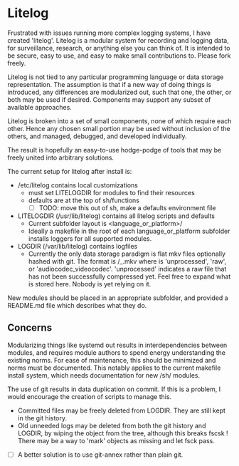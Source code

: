 Litelog
=======

Frustrated with issues running more complex logging systems, I have created 'litelog'.
Litelog is a modular system for recording and logging data, for surveillance, research, or
anything else you can think of.  It is intended to be secure, easy to use, and easy to
make small contributions to.  Please fork freely.

Litelog is not tied to any particular programming language or data storage representation.
The assumption is that if a new way of doing things is introduced, any differences are
modularized out, such that one, the other, or both may be used if desired.  Components
may support any subset of available approaches.

Litelog is broken into a set of small components, none of which require each other.
Hence any chosen small portion may be used without inclusion of the others, and
managed, debugged, and developed individually.

The result is hopefully an easy-to-use hodge-podge of tools that may be freely united into
arbitrary solutions.

The current setup for litelog after install is:
- /etc/litelog contains local customizations
  - must set LITELOGDIR for modules to find their resources
  - defaults are at the top of sh/functions
    - [ ] TODO: move this out of sh, make a defaults environment file
- LITELOGDIR (/usr/lib/litelog) contains all litelog scripts and defaults
  - Current subfolder layout is <language_or_platform>/<module>
  - Ideally a makefile in the root of each language_or_platform subfolder installs loggers
    for all supported modules.
- LOGDIR (/var/lib/litelog) contains logfiles
  - Currently the only data storage paradigm is flat mkv files optionally hashed with git.
    The format is <module>/<date>_<hostname>_<device>_<compression>.mkv where <compression> is
      'unprocessed', 'raw', or 'audiocodec_videocodec'.  'unprocessed' indicates a raw file that
      has not been successfully compressed yet.
    Feel free to expand what is stored here.  Nobody is yet relying on it.

New modules should be placed in an appropriate subfolder, and provided a README.md file
which describes what they do.

Concerns
--------

Modularizing things like systemd out results in interdependencies between modules, and requires
module authors to spend energy understanding the existing norms.  For ease of maintenance, this
should be minimized and norms must be documented.  This notably applies to the current makefile
install system, which needs documentation for new /sh/ modules.

The use of git results in data duplication on commit.  If this is a problem, I would
encourage the creation of scripts to manage this.
- Committed files may be freely deleted from LOGDIR.  They are still kept in the git history.
- Old unneeded logs may be deleted from both the git history and LOGDIR, by wiping the object
  from the tree, although this breaks fscsk !  There may be a way to 'mark' objects as missing
  and let fsck pass.
- [ ] A better solution is to use git-annex rather than plain git.
